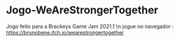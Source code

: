 # Jogo-WeAreStrongerTogether
Jogo feito para a Brackeys Game Jam 2021.1 
\n jogue no navegador : https://brunobene.itch.io/wearestrongertogether
